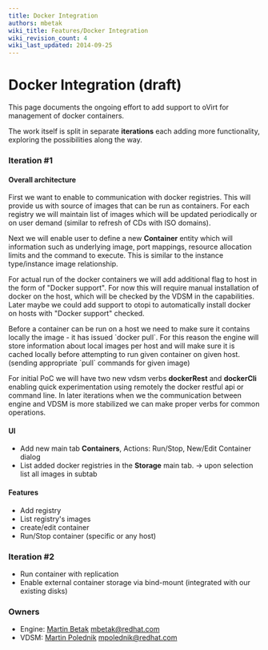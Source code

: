 ```yaml
---
title: Docker Integration
authors: mbetak
wiki_title: Features/Docker Integration
wiki_revision_count: 4
wiki_last_updated: 2014-09-25
---
```


# Docker Integration (draft)

This page documents the ongoing effort to add support to oVirt for management of docker containers.

The work itself is split in separate **iterations** each adding more functionality, exploring the possibilities along the way.

### Iteration #1

#### Overall architecture

First we want to enable to communication with docker registries. This will provide us with source of images that can be run as containers. For each registry we will maintain list of images which will be updated periodically or on user demand (similar to refresh of CDs with ISO domains).

Next we will enable user to define a new **Container** entity which will information such as underlying image, port mappings, resource allocation limits and the command to execute. This is similar to the instance type/instance image relationship.

For actual run of the docker containers we will add additional flag to host in the form of "Docker support". For now this will require manual installation of docker on the host, which will be checked by the VDSM in the capabilities. Later maybe we could add support to otopi to automatically install docker on hosts with "Docker support" checked.

Before a container can be run on a host we need to make sure it contains locally the image - it has issued \`docker pull\`. For this reason the engine will store information about local images per host and will make sure it is cached locally before attempting to run given container on given host. (sending appropriate \`pull\` commands for given image)

For initial PoC we will have two new vdsm verbs **dockerRest** and **dockerCli** enabling quick experimentation using remotely the docker restful api or command line. In later iterations when we the communication between engine and VDSM is more stabilized we can make proper verbs for common operations.

#### UI

*   Add new main tab **Containers**, Actions: Run/Stop, New/Edit Container dialog
*   List added docker registries in the **Storage** main tab. -> upon selection list all images in subtab

#### Features

*   Add registry
*   List registry's images
*   create/edit container
*   Run/Stop container (specific or any host)

### Iteration #2

*   Run container with replication
*   Enable external container storage via bind-mount (integrated with our existing disks)

### Owners

*   Engine: [Martin Betak](User:Mbetak) <mbetak@redhat.com>
*   VDSM: [Martin Polednik](User:Mpolednik) <mpolednik@redhat.com>
